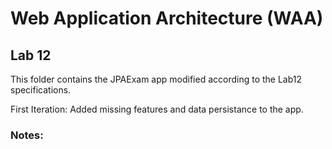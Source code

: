 # Web Application Architecture (WAA)

## Lab 12

This folder contains the JPAExam app modified according to the Lab12 specifications.

First Iteration: Added missing features and data persistance to the app.

### Notes: 
